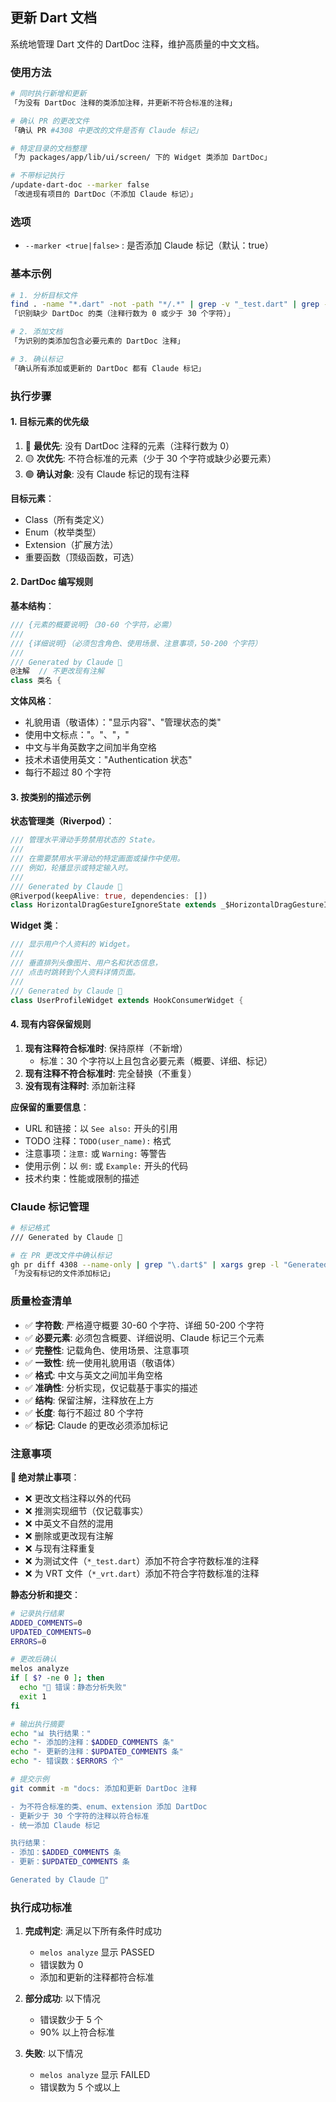 ## 更新 Dart 文档

系统地管理 Dart 文件的 DartDoc 注释，维护高质量的中文文档。

### 使用方法

```bash
# 同时执行新增和更新
「为没有 DartDoc 注释的类添加注释，并更新不符合标准的注释」

# 确认 PR 的更改文件
「确认 PR #4308 中更改的文件是否有 Claude 标记」

# 特定目录的文档整理
「为 packages/app/lib/ui/screen/ 下的 Widget 类添加 DartDoc」

# 不带标记执行
/update-dart-doc --marker false
「改进现有项目的 DartDoc（不添加 Claude 标记）」
```

### 选项

- `--marker <true|false>` : 是否添加 Claude 标记（默认：true）

### 基本示例

```bash
# 1. 分析目标文件
find . -name "*.dart" -not -path "*/.*" | grep -v "_test.dart" | grep -v "_vrt.dart"
「识别缺少 DartDoc 的类（注释行数为 0 或少于 30 个字符）」

# 2. 添加文档
「为识别的类添加包含必要元素的 DartDoc 注释」

# 3. 确认标记
「确认所有添加或更新的 DartDoc 都有 Claude 标记」
```

### 执行步骤

#### 1. 目标元素的优先级

1. 🔴 **最优先**: 没有 DartDoc 注释的元素（注释行数为 0）
2. 🟡 **次优先**: 不符合标准的元素（少于 30 个字符或缺少必要元素）
3. 🟢 **确认对象**: 没有 Claude 标记的现有注释

**目标元素**：

- Class（所有类定义）
- Enum（枚举类型）
- Extension（扩展方法）
- 重要函数（顶级函数，可选）

#### 2. DartDoc 编写规则

**基本结构**：

```dart
/// {元素的概要说明}（30-60 个字符，必需）
///
/// {详细说明}（必须包含角色、使用场景、注意事项，50-200 个字符）
///
/// Generated by Claude 🤖
@注解  // 不更改现有注解
class 类名 {
```

**文体风格**：

- 礼貌用语（敬语体）："显示内容"、"管理状态的类"
- 使用中文标点："。"、"，"
- 中文与半角英数字之间加半角空格
- 技术术语使用英文："Authentication 状态"
- 每行不超过 80 个字符

#### 3. 按类别的描述示例

**状态管理类（Riverpod）**：

```dart
/// 管理水平滑动手势禁用状态的 State。
///
/// 在需要禁用水平滑动的特定画面或操作中使用。
/// 例如，轮播显示或特定输入时。
///
/// Generated by Claude 🤖
@Riverpod(keepAlive: true, dependencies: [])
class HorizontalDragGestureIgnoreState extends _$HorizontalDragGestureIgnoreState {
```

**Widget 类**：

```dart
/// 显示用户个人资料的 Widget。
///
/// 垂直排列头像图片、用户名和状态信息，
/// 点击时跳转到个人资料详情页面。
///
/// Generated by Claude 🤖
class UserProfileWidget extends HookConsumerWidget {
```

#### 4. 现有内容保留规则

1. **现有注释符合标准时**: 保持原样（不新增）
   - 标准：30 个字符以上且包含必要元素（概要、详细、标记）
2. **现有注释不符合标准时**: 完全替换（不重复）
3. **没有现有注释时**: 添加新注释

**应保留的重要信息**：

- URL 和链接：以 `See also:` 开头的引用
- TODO 注释：`TODO(user_name):` 格式
- 注意事项：`注意:` 或 `Warning:` 等警告
- 使用示例：以 `例:` 或 `Example:` 开头的代码
- 技术约束：性能或限制的描述

### Claude 标记管理

```bash
# 标记格式
/// Generated by Claude 🤖

# 在 PR 更改文件中确认标记
gh pr diff 4308 --name-only | grep "\.dart$" | xargs grep -l "Generated by Claude"
「为没有标记的文件添加标记」
```

### 质量检查清单

- ✅ **字符数**: 严格遵守概要 30-60 个字符、详细 50-200 个字符
- ✅ **必要元素**: 必须包含概要、详细说明、Claude 标记三个元素
- ✅ **完整性**: 记载角色、使用场景、注意事项
- ✅ **一致性**: 统一使用礼貌用语（敬语体）
- ✅ **格式**: 中文与英文之间加半角空格
- ✅ **准确性**: 分析实现，仅记载基于事实的描述
- ✅ **结构**: 保留注解，注释放在上方
- ✅ **长度**: 每行不超过 80 个字符
- ✅ **标记**: Claude 的更改必须添加标记

### 注意事项

**🔴 绝对禁止事项**：

- ❌ 更改文档注释以外的代码
- ❌ 推测实现细节（仅记载事实）
- ❌ 中英文不自然的混用
- ❌ 删除或更改现有注解
- ❌ 与现有注释重复
- ❌ 为测试文件（`*_test.dart`）添加不符合字符数标准的注释
- ❌ 为 VRT 文件（`*_vrt.dart`）添加不符合字符数标准的注释

**静态分析和提交**：

```bash
# 记录执行结果
ADDED_COMMENTS=0
UPDATED_COMMENTS=0
ERRORS=0

# 更改后确认
melos analyze
if [ $? -ne 0 ]; then
  echo "🔴 错误：静态分析失败"
  exit 1
fi

# 输出执行摘要
echo "📊 执行结果："
echo "- 添加的注释：$ADDED_COMMENTS 条"
echo "- 更新的注释：$UPDATED_COMMENTS 条"
echo "- 错误数：$ERRORS 个"

# 提交示例
git commit -m "docs: 添加和更新 DartDoc 注释

- 为不符合标准的类、enum、extension 添加 DartDoc
- 更新少于 30 个字符的注释以符合标准
- 统一添加 Claude 标记

执行结果：
- 添加：$ADDED_COMMENTS 条
- 更新：$UPDATED_COMMENTS 条

Generated by Claude 🤖"
```

### 执行成功标准

1. **完成判定**: 满足以下所有条件时成功
   - `melos analyze` 显示 PASSED
   - 错误数为 0
   - 添加和更新的注释都符合标准

2. **部分成功**: 以下情况
   - 错误数少于 5 个
   - 90% 以上符合标准

3. **失败**: 以下情况
   - `melos analyze` 显示 FAILED
   - 错误数为 5 个或以上
